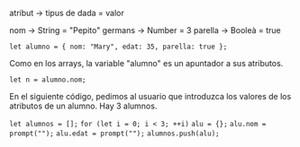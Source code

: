 atribut -> tipus de dada = valor

nom -> String = "Pepito"
germans -> Number = 3
parella -> Booleà = true

`let alumno = { nom: "Mary", edat: 35, parella: true };`

Como en los arrays, la variable "alumno" es un apuntador a sus atributos.

`let n = alumno.nom;`

En el siguiente código, pedimos al usuario que introduzca los valores de los atributos de un alumno. Hay 3 alumnos.

`let alumnos = [];`
`for (let i = 0; i < 3; ++i)`
	`alu = {};`
	`alu.nom = prompt("");`
	`alu.edat = prompt("");`
	`alumnos.push(alu);`




